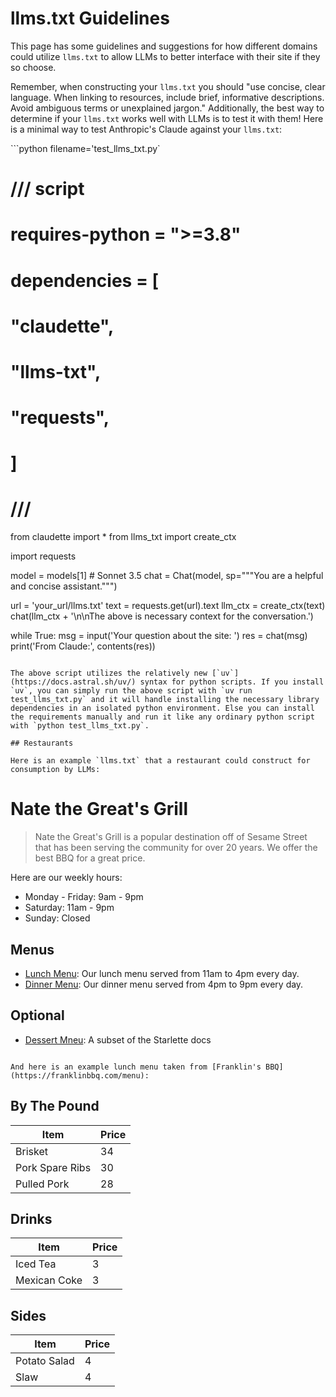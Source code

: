 # llms.txt Guidelines

This page has some guidelines and suggestions for how different domains could utilize `llms.txt` to allow LLMs to better interface with their site if they so choose.

Remember, when constructing your `llms.txt` you should "use concise, clear language. When linking to resources, include brief, informative descriptions. Avoid ambiguous terms or unexplained jargon." Additionally, the best way to determine if your `llms.txt` works well with LLMs is to test it with them! Here is a minimal way to test Anthropic's Claude against your `llms.txt`:

```python filename='test_llms_txt.py`
# /// script
# requires-python = ">=3.8"
# dependencies = [
#     "claudette",
#     "llms-txt",
#     "requests",
# ]
# ///
from claudette import *
from llms_txt import create_ctx

import requests

model = models[1] # Sonnet 3.5
chat = Chat(model, sp="""You are a helpful and concise assistant.""")

url = 'your_url/llms.txt'
text = requests.get(url).text
llm_ctx = create_ctx(text)
chat(llm_ctx + '\n\nThe above is necessary context for the conversation.')

while True:
    msg = input('Your question about the site: ')
    res = chat(msg)
    print('From Claude:', contents(res))
```

The above script utilizes the relatively new [`uv`](https://docs.astral.sh/uv/) syntax for python scripts. If you install `uv`, you can simply run the above script with `uv run test_llms_txt.py` and it will handle installing the necessary library dependencies in an isolated python environment. Else you can install the requirements manually and run it like any ordinary python script with `python test_llms_txt.py`.

## Restaurants

Here is an example `llms.txt` that a restaurant could construct for consumption by LLMs:

```
# Nate the Great's Grill

> Nate the Great's Grill is a popular destination off of Sesame Street that has been serving the community for over 20 years. We offer the best BBQ for a great price.

Here are our weekly hours:

- Monday - Friday: 9am - 9pm
- Saturday: 11am - 9pm
- Sunday: Closed

## Menus

- [Lunch Menu](https://host/lunch.html.md): Our lunch menu served from 11am to 4pm every day.
- [Dinner Menu](https://host/dinner.html.md): Our dinner menu served from 4pm to 9pm every day.

## Optional

- [Dessert Mneu](https://host/dessert.md): A subset of the Starlette docs
```

And here is an example lunch menu taken from [Franklin's BBQ](https://franklinbbq.com/menu):

```
## By The Pound

| Item              | Price         |
| --------------    | -----------   |
| Brisket           | 34            |
| Pork Spare Ribs   | 30            |
| Pulled Pork       | 28            |

## Drinks

| Item              | Price         |
| --------------    | -----------   |
| Iced Tea          | 3             |
| Mexican Coke      | 3             |

## Sides

| Item              | Price         |
| --------------    | -----------   |
| Potato Salad      | 4             |
| Slaw              | 4             |
```